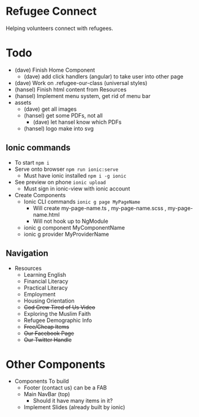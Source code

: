 # Refugee Connect

Helping volunteers connect with refugees.

# Todo

- (dave) Finish Home Component
  - (dave) add click handlers (angular) to take user into other page
- (dave) Work on  .refugee-our-class (universal styles) 
- (hansel) Finish html content from Resources
- (hansel) Implement menu system, get rid of menu bar
- assets
  - (dave) get all images
  - (hansel) get some PDFs, not all
    - (dave) let hansel know which PDFs
  - (hansel) logo make into svg
  

## Ionic commands

- To start `npm i`
- Serve onto browser `npm run ionic:serve`
  - Must have ionic installed `npm i -g ionic`
- See preview on phone `ionic upload`
  - Must sign in ionic-view with ionic account
- Create Components
  - Ionic CLI commands `ionic g page MyPageName`
    - Will create my-page-name.ts , my-page-name.scss , my-page-name.html
    - Will not hook up to NgModule
  - ionic g component MyComponentName
  - ionic g provider MyProviderName


## Navigation

- Resources
  - Learning English
  - Financial Literacy
  - Practical Literacy
  - Employment
  - Housing Orientation
  - ~~God Grew Tired of Us Video~~
  - Exploring the Muslim Faith
  - Refugee Demographic Info
  - ~~Free/Cheap Items~~
  - ~~Our Facebook Page~~
  - ~~Our Twitter Handle~~
# Other Components
- Components To build
  - Footer (contact us) can be a FAB
  - Main NavBar (top)
    - Should it have many items in it?
  - Implement Slides (already built by ionic)



